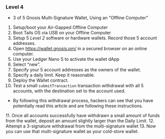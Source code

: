 ### Level 4

- 3 of 5 Gnosis Multi-Signature Wallet, Using an "Offline Computer"
 1. Setup/boot your Air-Gapped Offline Computer
 2. Boot Tails OS via USB on your Offline Computer
 3. Setup 5 *Level 2* software or hardware wallets. Record those 5 account addresses.
 4. Open https://wallet.gnosis.pm/ in a secured browser on an online computer.
 5. Use your Ledger Nano S to activate the wallet dApp
 6. Select “new”.
 7. Specify your 5 account addresses as the owners of the wallet.
 8. Specify a daily limit. Keep it reasonable.
 9. Deploy the Wallet contract.
 10. Test a small `submitTransaction` transaction withdrawal with all 5 accounts, with the destination set to the account used.
 <ul>
  <li>By following this withdrawal process, hackers can see that you have potentially read this article and are following these instructions.</li>
 </ul>
 11. Once all accounts successfully have withdrawn a small amount of funds from the wallet, deposit an amount slightly larger than the Daily Limit.
 12. Attempt a 3-signature withdrawal from the multi-signature wallet
 13. Now you can use that multi-signature wallet as your cold-store wallet.